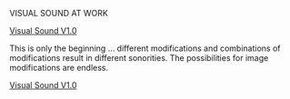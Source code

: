 VISUAL SOUND AT WORK

[Visual Sound V1.0](http://youtu.be/hQlEEoQNWwE)

This is only the beginning ... different modifications and combinations of modifications result in different sonorities. 
The possibilities for image modifications are endless.  

[Visual Sound V1.0](http://youtu.be/znjRQ-kmu9o)










